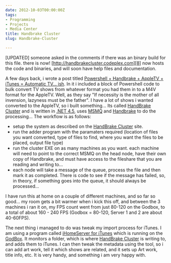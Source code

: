 ```yaml
---
date: 2012-10-03T00:00:00Z
tags:
- Programming
- Projects
- Media Center
title: Handbrake Cluster
slug: Handbrake-Cluster

---
```

 

[UPDATED] someone asked in the comments if there was an binary build for this file. there is now! [http://handbrakecluster.codeplex.com][8] now hosts the code and binaries, and will soon have help files and documentation.

A few days back, i wrote a post titled [Powershell + Handbrake + AppleTV + iTunes = Automatic TV... ish][1]. In it i included a block of Powershell code to bulk convert TV shows from whatever format you had them in to a M4V format for the AppleTV. Well, as they say "If necessity is the mother of all invension, lazyness must be the father". I have a lot of shows i wanted converted to the AppleTV, so i built something... Its called [HandBrake Cluster][2] and is written in [.NET 4.5][3], uses [MSMQ][4] and [Handbrake][5] to do the processing... The workflow is as follows:

* setup the system as described on the [HandBrake Cluster][2] site.
* run the adder program with the paramaters required (location of files you want converted, type of files to find, where you want the files to be placed, output file type)
* run the cluster EXE on as many machines as you want. each machine will need to point to the correct MSMQ on the head node, have their own copy of Handbrake, and must have access to the fileshare that you are reading and writing to...
* each node will take a message of the queue, process the file and then mark it as completed. There is code to see if the message has failed, so, in theory, if something goes into the queue, it should always be processed...

I have run this at home on a couple of different machines, and so far so good... my room gets a bit warmer when i kick this off, and between the 3 machines i ran it on, my FPS count went from just 80-120 on the Godbox, to a total of about 160 - 240 FPS (Godbox = 80-120, Server 1 and 2 are about 40-60FPS).

The next thing i managed to do was tweak my import process for iTunes. I am using a program called [iHomeServer for iTunes][6] which is running on the [GodBox][7]. It monitors a folder, which is where [HandBrake Cluster][2] is writing to, and adds them to iTunes. I can then tweak the metadata using the tool, so i can add art work, tell it which shows are related, and it sets up Art work, title info, etc. It is very handy, and something i am very happy with.

[1]:https://www.tiernanotoole.ie/2012/09/28/Powershell-HandBrake-AppleTV-iTunes.html
[2]:https://github.com/tiernano/HandbrakeCluster
[3]:http://www.microsoft.com/en-us/download/details.aspx?id=30653
[4]:http://msdn.microsoft.com/en-us/library/aa967729.aspx
[5]:http://handbrake.fr/
[6]:http://www.bizmodeller.com/iHomeServer_for_iTunes.aspx
[7]:https://www.tiernanotoole.ie/Computers/godbox.html
[8]:http://handbrakecluster.codeplex.com
